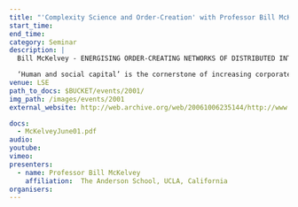 ```yaml
---
title: "'Complexity Science and Order-Creation' with Professor Bill McKelvey"
start_time: 
end_time: 
category: Seminar
description: |
  Bill McKelvey - ENERGISING ORDER-CREATING NETWORKS OF DISTRIBUTED INTELLIGENCE - IMPROVING THE CORPORATE BRAIN

  ‘Human and social capital’ is the cornerstone of increasing corporate intelligence for generating ‘economic rents’. Complexity Science indicates that ‘adaptive tension’ dynamics (analogous to Bénard cell energy differentials) fosters an adaptively efficacious ‘distributive intelligence’. The optimal region for improving adaptive fitness occurs between the 1st and 2nd critical values of adaptive tension. This region sometimes known as ‘the edge of chaos’ is where emergent self-organisation occurs. Below the 1st value the is little change due to bureaucratic structures, above the 2nd the system becomes chaotic and dysfunctional.The job of the CEO is to encourage staff to be autonomous agents, but at the same time to define the ‘context’ of the business and to set the overall tension.
venue: LSE
path_to_docs: $BUCKET/events/2001/
img_path: /images/events/2001
external_website: http://web.archive.org/web/20061006235144/http://www.psych.lse.ac.uk/complexity/Workshops/workshop_june2001.htm

docs: 
  - McKelveyJune01.pdf
audio: 
youtube: 
vimeo: 
presenters: 
  - name: Professor Bill McKelvey
    affiliation:  The Anderson School, UCLA, California
organisers: 
---
```

